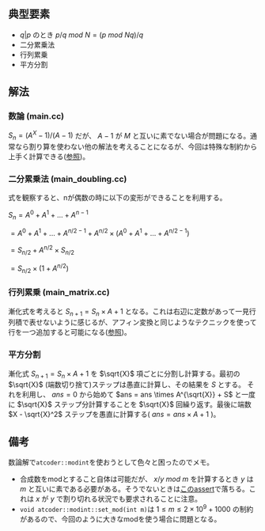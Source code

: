 ## 典型要素

* $q|p$ のとき $p/q\ mod\ N = (p\ mod\ Nq)/q$
* 二分累乗法
* 行列累乗
* 平方分割

## 解法

### 数論 (main.cc)

$S_n = (A^X-1)/(A-1)$ だが、 $A-1$ が $M$ と互いに素でない場合が問題になる。通常なら割り算を使わない他の解法を考えることになるが、今回は特殊な制約から上手く計算できる([参照](http://techtipshoge.blogspot.com/2015/02/mod-n.html))。

### 二分累乗法 (main_doubling.cc)

式を観察すると、nが偶数の時に以下の変形ができることを利用する。

$S_n = A^0 + A^1 + ... + A^{n-1}$

$= A^0 + A^1 + ... + A^{n/2-1} + A^{n/2} \times (A^0 + A^1 + ... + A^{n/2-1})$

$= S_{n/2} + A^{n/2} \times S_{n/2}$

$= S_{n/2} \times (1 + A^{n/2})$

### 行列累乗 (main_matrix.cc)

漸化式を考えると $S_{n+1} = S_n \times A + 1$ となる。これは右辺に定数があって一見行列積で表せないように感じるが、アフィン変換と同じようなテクニックを使って行を一つ追加すると可能になる([参照](https://atcoder.jp/contests/abc293/editorial/5955))。

### 平方分割

漸化式 $S_{n+1} = S_{n} \times A + 1$ を $\sqrt{X}$ 項ごとに分割し計算する。最初の $\sqrt{X}$ (端数切り捨て)ステップは愚直に計算し、その結果を $S$ とする。 それを利用し、 $ans = 0$ から始めて $ans = ans \times A^{\sqrt{X}} + S$ と一度に $\sqrt{X}$ ステップ分計算することを $\sqrt{X}$ 回繰り返す。最後に端数 $X - \sqrt{X}^2$ ステップを愚直に計算する( $ans = ans \times A + 1$ )。

## 備考

数論解で`atcoder::modint`を使おうとして色々と困ったのでメモ。

* 合成数をmodとすること自体は可能だが、 $x / y\ mod\ m$ を計算するとき $y$ は $m$ と互いに素である必要がある。そうでないときは[このassert](https://github.com/atcoder/ac-library/blob/3c37e9147cd1a9038483125077ba57a8449c4c3a/atcoder/modint.hpp#L222)で落ちる。これは $x$ が $y$ で割り切れる状況でも要求されることに注意。
* `void atcoder::modint::set_mod(int m)`は $1 \leq m \leq 2 \times 10^9 + 1000$ の制約があるので、今回のように大きなmodを使う場合に問題となる。
